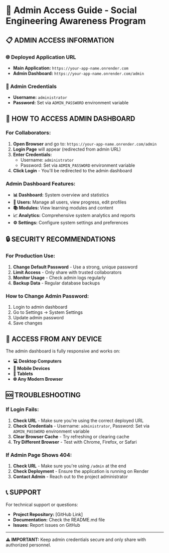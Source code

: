 # 🔐 Admin Access Guide - Social Engineering Awareness Program

## 📋 **ADMIN ACCESS INFORMATION**

### **🌐 Deployed Application URL**
- **Main Application:** `https://your-app-name.onrender.com`
- **Admin Dashboard:** `https://your-app-name.onrender.com/admin`

### **👤 Admin Credentials**
- **Username:** `administrator`
- **Password:** Set via `ADMIN_PASSWORD` environment variable

## 🚀 **HOW TO ACCESS ADMIN DASHBOARD**

### **For Collaborators:**

1. **Open Browser** and go to: `https://your-app-name.onrender.com/admin`
2. **Login Page** will appear (redirected from admin URL)
3. **Enter Credentials:**
   - Username: `administrator`
   - Password: Set via `ADMIN_PASSWORD` environment variable
4. **Click Login** - You'll be redirected to the admin dashboard

### **Admin Dashboard Features:**
- **📊 Dashboard:** System overview and statistics
- **👥 Users:** Manage all users, view progress, edit profiles
- **📚 Modules:** View learning modules and content
- **📈 Analytics:** Comprehensive system analytics and reports
- **⚙️ Settings:** Configure system settings and preferences

## 🔒 **SECURITY RECOMMENDATIONS**

### **For Production Use:**
1. **Change Default Password** - Use a strong, unique password
2. **Limit Access** - Only share with trusted collaborators
3. **Monitor Usage** - Check admin logs regularly
4. **Backup Data** - Regular database backups

### **How to Change Admin Password:**
1. Login to admin dashboard
2. Go to Settings → System Settings
3. Update admin password
4. Save changes

## 📱 **ACCESS FROM ANY DEVICE**

The admin dashboard is fully responsive and works on:
- **💻 Desktop Computers**
- **📱 Mobile Devices**
- **📱 Tablets**
- **🌐 Any Modern Browser**

## 🆘 **TROUBLESHOOTING**

### **If Login Fails:**
1. **Check URL** - Make sure you're using the correct deployed URL
2. **Check Credentials** - Username: `administrator`, Password: Set via `ADMIN_PASSWORD` environment variable
3. **Clear Browser Cache** - Try refreshing or clearing cache
4. **Try Different Browser** - Test with Chrome, Firefox, or Safari

### **If Admin Page Shows 404:**
1. **Check URL** - Make sure you're using `/admin` at the end
2. **Check Deployment** - Ensure the application is running on Render
3. **Contact Admin** - Reach out to the project administrator

## 📞 **SUPPORT**

For technical support or questions:
- **Project Repository:** [GitHub Link]
- **Documentation:** Check the README.md file
- **Issues:** Report issues on GitHub

---

**⚠️ IMPORTANT:** Keep admin credentials secure and only share with authorized personnel.
